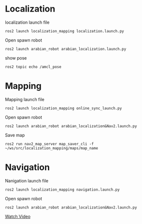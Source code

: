 # Localization 

localization launch file
```
ros2 launch localization_mapping localization.launch.py 
```
Open spawn robot
```
ros2 launch arabian_robot arabian_localization.launch.py 
```
show pose
```
ros2 topic echo /amcl_pose 
```

# Mapping

Mapping launch file
```
ros2 launch localization_mapping online_sync_launch.py 
```
Open spawn robot
``` 
ros2 launch arabian_robot arabian_localization&Nav2.launch.py 
```
Save map
```
ros2 run nav2_map_server map_saver_cli -f ~/ws/src/localization_mapping/maps/map_name
```

# Navigation

Nanigation launch file 
```
ros2 launch localization_mapping navigation.launch.py 
```
Open spawn robot
``` 
ros2 launch arabian_robot arabian_localization&Nav2.launch.py 
```

[Watch Video](https://drive.google.com/file/d/1Mdbh5qZR7xEDJG6i__6BwaaVV5frPcUn/view?usp=drive_link)
